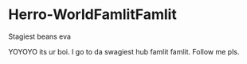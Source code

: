 # Herro-WorldFamlitFamlit
Stagiest beans eva

  YOYOYO its ur boi. I go to da swagiest hub famlit famlit. Follow me pls.
